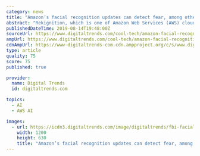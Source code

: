 ```yaml
---
category: news
title: "Amazon’s facial recognition updates can detect fear, among other emotions"
abstract: "Rekignition, which is one of Amazon Web Services (AWS) cloud services, is used for facial analysis for developers. The service can identify different expressions and emotions by using advanced artificial intelligence. Amazon announced on Monday ..."
publishedDateTime: 2019-08-14T19:48:00Z
sourceUrl: https://www.digitaltrends.com/cool-tech/amazon-facial-recognition-updates-can-detect-fear/
ampUrl: https://www.digitaltrends.com/cool-tech/amazon-facial-recognition-updates-can-detect-fear/?amp
cdnAmpUrl: https://www-digitaltrends-com.cdn.ampproject.org/c/s/www.digitaltrends.com/cool-tech/amazon-facial-recognition-updates-can-detect-fear/?amp
type: article
quality: 75
score: 75
published: true

provider:
  name: Digital Trends
  id: digitaltrends.com

topics:
  - AI
  - AWS AI

images:
  - url: https://icdn3.digitaltrends.com/image/digitaltrends/fbi-facial-recognition-1200x630-c-ar1.91.jpg
    width: 1200
    height: 630
    title: "Amazon’s facial recognition updates can detect fear, among other emotions"
---
```

